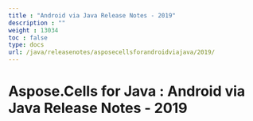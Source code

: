 ```yaml
---
title : "Android via Java Release Notes - 2019" 
description : "" 
weight : 13034 
toc : false
type: docs
url: /java/releasenotes/asposecellsforandroidviajava/2019/
---
```


# Aspose.Cells for Java : Android via Java Release Notes - 2019


